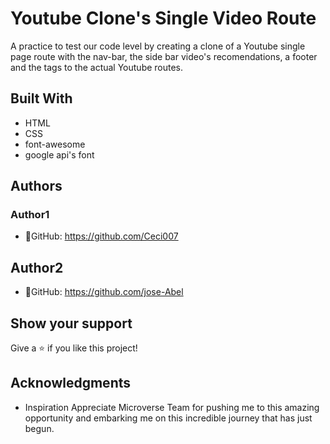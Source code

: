 # Youtube Clone's Single Video Route

A practice to test our code level by creating a clone of a Youtube single page route with the nav-bar, the side bar video's recomendations, a footer and the <a> tags to the actual Youtube routes. 

## Built With
- HTML
- CSS
- font-awesome
- google api's font

## Authors
### Author1
- 👤GitHub: https://github.com/Ceci007

## Author2
- 👤GitHub: https://github.com/jose-Abel

## Show your support
Give a ⭐️ if you like this project!

## Acknowledgments
- Inspiration
Appreciate Microverse Team for pushing me to this amazing opportunity and embarking me on this incredible journey that has just begun.

